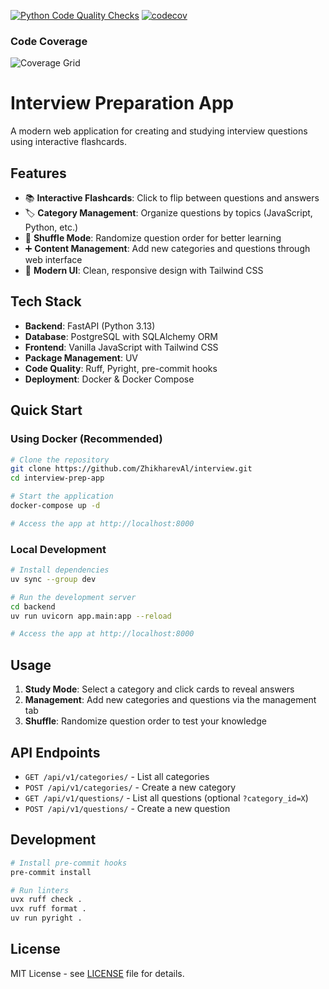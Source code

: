 [![Python Code Quality Checks](https://github.com/ZhikharevAl/interview/actions/workflows/code-quality.yaml/badge.svg)](https://github.com/ZhikharevAl/interview/actions/workflows/code-quality.yaml)
[![codecov](https://codecov.io/gh/ZhikharevAl/interview/branch/main/graph/badge.svg?token=bU6zfUsD9Z)](https://codecov.io/gh/ZhikharevAl/interview)

### Code Coverage

![Coverage Grid](https://codecov.io/gh/ZhikharevAl/interview/graphs/sunburst.svg?token=bU6zfUsD9Z)

# Interview Preparation App

A modern web application for creating and studying interview questions using interactive flashcards.

## Features

- 📚 **Interactive Flashcards**: Click to flip between questions and answers
- 🏷️ **Category Management**: Organize questions by topics (JavaScript, Python, etc.)
- 🔀 **Shuffle Mode**: Randomize question order for better learning
- ➕ **Content Management**: Add new categories and questions through web interface
- 🎨 **Modern UI**: Clean, responsive design with Tailwind CSS

## Tech Stack

- **Backend**: FastAPI (Python 3.13)
- **Database**: PostgreSQL with SQLAlchemy ORM
- **Frontend**: Vanilla JavaScript with Tailwind CSS
- **Package Management**: UV
- **Code Quality**: Ruff, Pyright, pre-commit hooks
- **Deployment**: Docker & Docker Compose

## Quick Start

### Using Docker (Recommended)

```bash
# Clone the repository
git clone https://github.com/ZhikharevAl/interview.git
cd interview-prep-app

# Start the application
docker-compose up -d

# Access the app at http://localhost:8000
```

### Local Development

```bash
# Install dependencies
uv sync --group dev

# Run the development server
cd backend
uv run uvicorn app.main:app --reload

# Access the app at http://localhost:8000
```

## Usage

1. **Study Mode**: Select a category and click cards to reveal answers
2. **Management**: Add new categories and questions via the management tab
3. **Shuffle**: Randomize question order to test your knowledge

## API Endpoints

- `GET /api/v1/categories/` - List all categories
- `POST /api/v1/categories/` - Create a new category
- `GET /api/v1/questions/` - List all questions (optional `?category_id=X`)
- `POST /api/v1/questions/` - Create a new question

## Development

```bash
# Install pre-commit hooks
pre-commit install

# Run linters
uvx ruff check .
uvx ruff format .
uv run pyright .

```

## License

MIT License - see [LICENSE](LICENSE) file for details.
